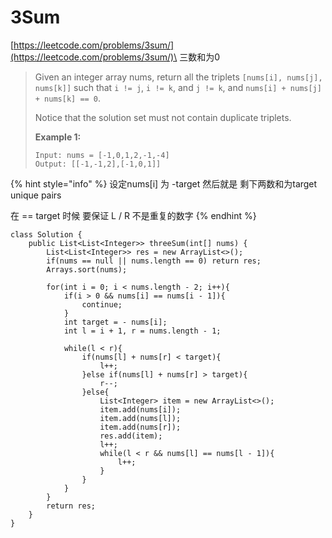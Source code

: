 # 3Sum

[https://leetcode.com/problems/3sum/](https://leetcode.com/problems/3sum/)\
三数和为0

> Given an integer array nums, return all the triplets `[nums[i], nums[j], nums[k]]` such that `i != j`, `i != k`, and `j != k`, and `nums[i] + nums[j] + nums[k] == 0`.
>
> Notice that the solution set must not contain duplicate triplets.
>
> &#x20;
>
> **Example 1:**
>
> ```
> Input: nums = [-1,0,1,2,-1,-4]
> Output: [[-1,-1,2],[-1,0,1]]
> ```

{% hint style="info" %}
设定nums\[i] 为 -target 然后就是 剩下两数和为target unique pairs

在 == target 时候 要保证 L / R 不是重复的数字
{% endhint %}

```
class Solution {
    public List<List<Integer>> threeSum(int[] nums) {
        List<List<Integer>> res = new ArrayList<>();
        if(nums == null || nums.length == 0) return res;
        Arrays.sort(nums);
        
        for(int i = 0; i < nums.length - 2; i++){
            if(i > 0 && nums[i] == nums[i - 1]){
                continue;
            }
            int target = - nums[i];
            int l = i + 1, r = nums.length - 1;
            
            while(l < r){
                if(nums[l] + nums[r] < target){
                    l++;
                }else if(nums[l] + nums[r] > target){
                    r--;
                }else{
                    List<Integer> item = new ArrayList<>();
                    item.add(nums[i]);
                    item.add(nums[l]);
                    item.add(nums[r]);
                    res.add(item);
                    l++;
                    while(l < r && nums[l] == nums[l - 1]){
                        l++;
                    }
                }
            }
        }
        return res;
    }
}
```
